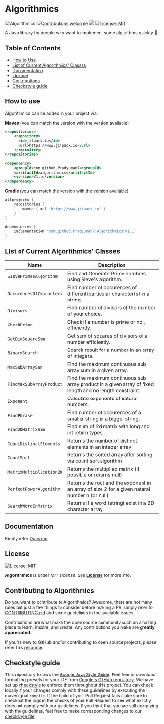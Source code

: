 # Algorithmics

![Algorithmics](https://github.com/Pradyuman7/Algorithmics/actions/workflows/main.yml/badge.svg) 
[![Contributions welcome](https://img.shields.io/badge/Contributions-welcome-brightgreen.svg?style=flat)](https://github.com/Pradyuman7/Algorithmics/issues)
[![](https://www.jitpack.io/v/Pradyuman7/Algorithmics.svg)](https://www.jitpack.io/#Pradyuman7/Algorithmics)
[![License: MIT](https://img.shields.io/badge/License-MIT-green.svg)](https://opensource.org/licenses/MIT)

A Java library for people who want to implement some algorithms quickly :confetti_ball:

<!-- TABLE OF CONTENTS -->
## Table of Contents

  - [How to Use](#how-to-use)
  - [List of Current Algorithmics' Classes](#list-of-current-algorithmics-classes)
  - [Documentation](#documentation)
  - [License](#license)
  - [Contributions](#contributing-to-algorithmics)
  - [Checkstyle guide](#checkstyle-guide)

## How to use

Algorithmics can be added in your project via:

**Maven** (you can match the version with the version available)
```xml
<repositories>
    <repository>
	  <id>jitpack.io</id>
	  <url>https://www.jitpack.io</url>
    </repository>
</repositories>
```
```xml
<dependency>
    <groupId>com.github.Pradyuman7</groupId>
    <artifactId>Algorithmics</artifactId>
    <version>V1.1</version>
</dependency>
```

**Gradle** (you can match the version with the version available)
```gradle
allprojects {
    repositories {
        maven { url 'https://www.jitpack.io' }
    }
}
```
```gradle
dependencies {
    implementation 'com.github.Pradyuman7:Algorithmics:V1.1'
}
```  

## List of Current Algorithmics' Classes

| Name                     | Description                                                                                              |
|--------------------------|----------------------------------------------------------------------------------------------------------|
| `SievePrimesAlgorithm`   | Find and Generate Prime numbers using Sieve's algorithm.                                                 |
| `OccurencesOfCharacters` | Find number of occurences of different/particular character(s) in a string.                              |
| `Divisors`               | Find number of divisors of the number of your choice.                                                    |
| `CheckPrime`             | Check if a number is prime or not, efficiently.                                                          |
| `GetDivSquareSum`        | Get sum of squares of divisors of a number efficiently.                                                  |
| `BinarySearch`           | Search result for a number in an array of integers.                                                      |
| `MaxSubArraySum`         | Find the maximum continuous sub array sum in a given array.                                              |
| `FindMaxSubArrayProduct` | Find the maximum continuous sub array product in a given array of fixed length and no length constraint. |
| `Exponent`               | Calculate exponents of natural numbers.                                                                  |
| `FindPhrase`             | Find number of occurences of a smaller string in a bigger string.                                        |
| `Find2DMatrixSum`        | Find sum of 2d matrix with long and int return types.                                                    |
| `CountDistinctElements`  | Returns the number of distinct elements in an integer array                                              |
| `CountSort`              | Returns the sorted array after sorting via count sort algorithm                                          |
| `MatrixMultiplication2D` | Returns the multiplied matrix (if possible or returns null)                                              |
| `PerfectPowerAlgorithm`  | Returns the root and the exponent in an array of size 2 for a given natural number n (or null)           |
| `SearchWordInMatrix`     | Returns if a word (string) exist in a 2D character array                                                 |

## Documentation
Kindly refer [Docs.md](Docs.md)

## License
[![License: MIT](https://img.shields.io/badge/License-MIT-green.svg)](https://opensource.org/licenses/MIT)

**Algorithmics** is under *MIT License*. See **[License](License.md)** for more info.

## Contributing to Algorithmics

Do you want to contribute to Algorithmics? Awesome, there are not many rules but just a few things to consider before making a PR, simply refer to [CONTRIBUTING.md](./CONTRIBUTING.md) and some guidelines in the available issues.

Contributions are what make the open source community such an amazing place to learn, inspire, and create. Any contributions you make are **greatly appreciated**.

If you're new to GitHub and/or contributing to open source projects, please refer this [resource](https://docs.github.com/en/github/collaborating-with-pull-requests/proposing-changes-to-your-work-with-pull-requests/creating-a-pull-request).

## Checkstyle guide

This repository follows the [Google Java Style Guide](https://google.github.io/styleguide/javaguide.html). Feel free to download formatting presets for your IDE from [Google's GitHub repository](https://github.com/google/styleguide).
We have set up [checkstyle](https://github.com/Pradyuman7/Algorithmics/blob/master/checkstyle.xml) to enforce them throughout this project. You can check locally if your changes comply with these guidelines by executing the maven goal `compile`. If the build of your Pull Request fails make sure to checkout the logs in the checks of your Pull Request to see what exactly does not comply with our guidelines. If you think that you are still complying with the guidelines, feel free to make corresponding changes to our [checkstyle file](https://github.com/Pradyuman7/Algorithmics/blob/master/checkstyle.xml).
